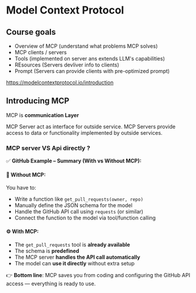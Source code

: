 # Model Context Protocol

## Course goals

- Overview of MCP (understand what problems MCP solves)
- MCP clients / servers
- Tools (implemented on server ans extends LLM's capabilities)
- REsources (Servers devliver info to clients)
- Prompt (Servers can provide clients with pre-optimized prompt)

https://modelcontextprotocol.io/introduction

## Introducing MCP

MCP is **communication Layer**

MCP Server act as interface for outside service. MCP Servers provide access to data or functionality implemented by outside services.


### MCP server VS Api directly ?

✅ **GitHub Example – Summary (With vs Without MCP):**

#### 🔧 **Without MCP**:

You have to:

* Write a function like `get_pull_requests(owner, repo)`
* Manually define the JSON schema for the model
* Handle the GitHub API call using `requests` (or similar)
* Connect the function to the model via tool/function calling

#### ⚙️ **With MCP**:

* The `get_pull_requests` tool is **already available**
* The schema is **predefined**
* The MCP server **handles the API call automatically**
* The model can **use it directly** without extra setup

👉 **Bottom line**: MCP saves you from coding and configuring the GitHub API access — everything is ready to use.

